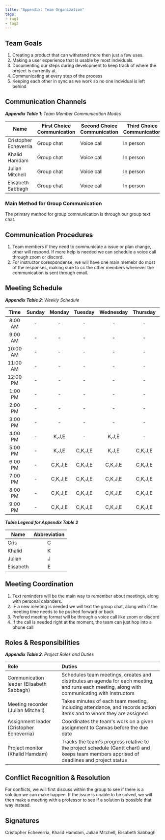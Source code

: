 ```yaml
---
title: "Appendix: Team Organization"
tags:
- tag1
- tag2
---
```


## Team Goals

1. Creating a product that can withstand more then just a few uses.
1. Making a user experience that is usable by most indviduals.
1. Documenting our steps during development to keep track of where the project is currently at.
1. Communicating at every step of the process
1. Keeping each other in sync as we work so no one indvidual is left behind

## Communication Channels

_**Appendix Table 1**: Team Member Communication Modes_

|Name                 | First Choice Communication | Second Choice Communication | Third Choice Communication |
|---------------------|----------------------------|-----------------------------|----------------------------|
|Cristopher Echeverria |  Group chat | Voice call | In person |
|Khalid Hamdam |  Group chat | Voice call | In person |
|Julian Mitchell |  Group chat | Voice call | In person |
|Elisabeth Sabbagh |  Group chat | Voice call | In person |

### Main Method for Group Communication

The primary method for group communication is through our group text chat.

## Communication Procedures

1. Team members if they need to communicate a issue or plan change, other will respond. If more help is needed we can schedule a voice call through zoom or discord. 
2. For instructor corespondense, we will have one main memebr do most of the responses, making sure to cc the other members whenever the communication is sent through email.
## Meeting Schedule

_**Appendix Table 2**: Weekly Schedule_

| Time | Sunday | Monday | Tuesday | Wednesday | Thursday | Friday | Saturday |
| :------: | :----: | :----: | :----: | :----: | :----: | :----: | :-----: |
| 8:00 AM | - | - | - | - | - | - | - |
| 9:00 AM | - | - | - | - | - | - | - |
| 10:00 AM | - | - | - | - | - | - | - |
| 11:00 AM | - | - | - | - | - | - | - |
| 12:00 PM | - | - | - | - | - | - | - |
| 1:00 PM | - | - | - | - | - | C,K,J,E| - |
| 2:00 PM | - | - | - | - | - | C,K,J,E | - |
| 3:00 PM | - | - | - | - | - | C,K,J,E | - |
| 4:00 PM | - | K,J,E | - | K,J,E | - | C,K,J,E| - |
| 5:00 PM | - | K,J,E | C,K,J,E | K,J,E | C,K,J,E | C,K,J,E | - |
| 6:00 PM | - | C,K,J,E | C,K,J,E | C,K,J,E | C,K,J,E | C,K,J,E | - |
| 7:00 PM | - | C,K,J,E | C,K,J,E | C,K,J,E | C,K,J,E | C,K,J,E | - |
| 8:00 PM | - | C,K,J,E | C,K,J,E | C,K,J,E | C,K,J,E | C,K,J,E | - |
| 9:00 PM | - | C,K,J,E | C,K,J,E | C,K,J,E | C,K,J,E | C,K,J,E | - |

_**Table Legend for Appendix Table 2**_

| Name | Abbreviation |
| ----- | :------: |
| Cris | C |
| Khalid | K |
| Julian | J |
| Elisabeth | E |


## Meeting Coordination

1. Text reminders will be the main way to remember about meetings, along with personal calanders.
1. IF a new meeting is needed we will text the group chat, along with if the meeting time needs to be pushed forward or back
1. Prefered meeting format will be through a voice call like zoom or discord
1. If the call is needed right at the moment, the team can just hop into a phone call

## Roles & Responsibilities

_**Appendix Table 2**: Project Roles and Duties_

| **Role**          | **Duties**                                                                                                                                |
| :---------------- | :---------------------------------------------------------------------------------------------------------------------------------------- |
| Communication leader (Elisabeth Sabbagh)   | Schedules team meetings, creates and distributes an agenda for each meeting, and runs each meeting, along with communicating with instructors                                        |
| Meeting recorder (Julian Mitchell)  | Takes minutes of each team meeting, including attendance, and records action items and to whom they are assigned                          |
| Assignment leader (Cristopher Echeverria) | Coordinates the team's work on a given assignment to Canvas before the due date                                                           |
| Project monitor (Khalid Hamdam)  | Tracks the team's progress relative to the project schedule (Gantt chart) and keeps team members apprised of deadlines and project status |

## Conflict Recognition & Resolution

For conflicts, we will first discuss within the group to see if there is a solution we can make happen. If the issue is unable to be solved, we will then make a meeting with a professor to see if a solution is possible that way instead.


## Signatures

Cristopher Echeverria, Khalid Hamdam, Julian Mitchell, Elisabeth Sabbagh

